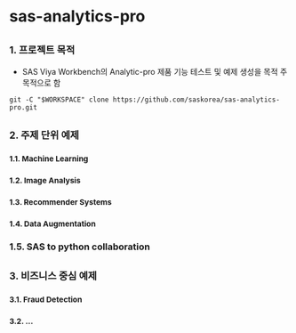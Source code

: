 # sas-analytics-pro

## <small> 1. 프로젝트 목적 </small>
- SAS Viya Workbench의 Analytic-pro 제품 기능 테스트 및 예제 생성을 목적 주 목적으로 함
```
git -C "$WORKSPACE" clone https://github.com/saskorea/sas-analytics-pro.git
```


## <small> 2. 주제 단위 예제 </small>
### <small> 1.1. Machine Learning </small>
### <small> 1.2. Image Analysis </small>
### <small> 1.3. Recommender Systems </small>
### <small> 1.4. Data Augmentation </small>
### <samll> 1.5. SAS to python collaboration </small>


## <small> 3. 비즈니스 중심 예제 </small>
### <small> 3.1. Fraud Detection </small>
### <small> 3.2. ... </small>

